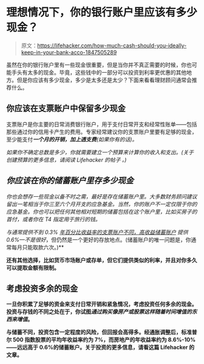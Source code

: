 # 理想情况下，你的银行账户里应该有多少现金？

> 原文：<https://lifehacker.com/how-much-cash-should-you-ideally-keep-in-your-bank-acco-1847505289>

虽然在你的银行账户里有一些现金很重要，但是当你并不真正需要的时候，你也可能手头有太多的现金。毕竟，这些钱中的一部分可以投资到利率更优惠的其他地方。但是你应该有多少现金，多少是太多还是太少？下面来看看理财顾问通常会推荐什么。



## 你应该在支票账户中保留多少现金

支票账户是你主要的日常消费银行账户，用于支付日常开支和经常性账单——包括那些通过你的信用卡产生的费用。专家经常建议你的支票账户里要有足够的现金，至少能支付***一个月的开销，加上透支费**(如果你有的话)。*

*如果你不确定总数是多少，你就需要建立一个预算来计算你的收入和支出。(关于创建预算的更多信息，请阅读 Lifehacker 的帖子 。)* 

## *你应该在你的储蓄账户里存多少现金*

*你也会想存一些现金以备不时之需，最好是存在储蓄账户里。大多数财务顾问建议留出一笔相当于你三至六个月开支的应急基金。当然，你的账户不一定仅限于你的应急基金。你也可以把任何其他相对短期的储蓄包括在这个账户里，比如买房子的首付，或者你在 T4 指定用于旅行的钱。*

*与通常提供不到 0.3% [年百分比收益率](https://www.investopedia.com/terms/a/apy.asp)[的支票账户不同，高收益储蓄账户](https://www.investopedia.com/articles/pf/09/high-yield-savings-account.asp) 提供 0.6%—不是很好*，但仍然是一个更好的存放地点。(储蓄账户的唯一问题是，你通常每月只能取款六次。)**

**还有其他选择，比如货币市场账户或存单，但它们提供类似的利率，并且对你多久可以提取金额有限制。**

## ****考虑投资多余的现金****

**一旦你积累了足够的资金来支付日常开销和紧急情况，考虑投资任何多余的现金。投资与存钱的不同之处在于，你试图*通过购买像房产或股票这样随着时间增值的东西来增值*。** 

**与储蓄不同，投资包含一定程度的风险，但回报会高得多。经通胀调整后，标准普尔 500 指数股票的平均年收益率约为 7%，而房地产的年收益率约为 8.6%-10%——远远高于 0.6%的储蓄账户。关于投资的更多信息，请看这篇 Lifehacker 的文章。**
